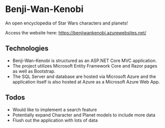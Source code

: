 # Benji-Wan-Kenobi

An open encyclopedia of Star Wars characters and planets!

Access the website here: https://benjiwankenobi.azurewebsites.net/

## Technologies
- Benji-Wan-Kenobi is structured as an ASP.NET Core MVC application.
- The project utilizes Microsoft Entity Framework Core and Razor pages as well as Bootstrap.
- The SQL Server and database are hosted via Microsoft Azure and the application itself is also hosted at Azure as a Microsoft Azure Web App.

## Todos
- Would like to implement a search feature
- Potentially expand Character and Planet models to include more data
- Flush out the application with lots of data
